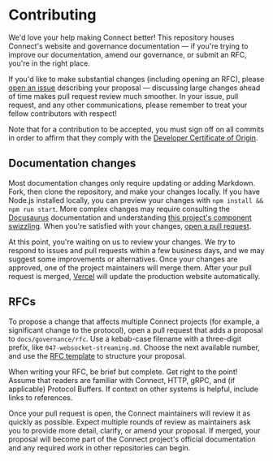 Contributing
============

We'd love your help making Connect better! This repository houses Connect's
website and governance documentation &mdash; if you're trying to improve our
documentation, amend our governance, or submit an RFC, you're in the right
place.

If you'd like to make substantial changes (including opening an RFC), please
[open an issue][open-issue] describing your proposal &mdash; discussing large
changes ahead of time makes pull request review much smoother. In your issue,
pull request, and any other communications, please remember to treat your
fellow contributors with respect!

Note that for a contribution to be accepted, you must sign off on all commits
in order to affirm that they comply with the [Developer Certificate of Origin][dco].

## Documentation changes

Most documentation changes only require updating or adding Markdown. Fork, then
clone the repository, and make your changes locally. If you have Node.js
installed locally, you can preview your changes with `npm install && npm run
start`. More complex changes may require consulting the
[Docusaurus][docusaurus] documentation and understanding [this project's
component swizzling][swizzling]. When you're satisfied with your changes, [open
a pull request](https://github.com/connectrpc/connectrpc.com/compare).

At this point, you're waiting on us to review your changes. We *try* to respond
to issues and pull requests within a few business days, and we may suggest some
improvements or alternatives. Once your changes are approved, one of the
project maintainers will merge them. After your pull request is merged,
[Vercel][vercel] will update the production website automatically.

## RFCs

To propose a change that affects multiple Connect projects (for example, a
significant change to the protocol), open a pull request that adds a proposal
to `docs/governance/rfc`. Use a kebab-case filename with a three-digit prefix,
like `047-websocket-streaming.md`. Choose the next available number, and use
the [RFC template](/RFC_TEMPLATE.md) to structure your proposal.

When writing your RFC, be brief but complete. Get right to the point! Assume
that readers are familiar with Connect, HTTP, gRPC, and (if applicable)
Protocol Buffers. If context on other systems is helpful, include links to
references.

Once your pull request is open, the Connect maintainers will review it as
quickly as possible. Expect multiple rounds of review as maintainers ask you to
provide more detail, clarify, or amend your proposal. If merged, your proposal
will become part of the Connect project's official documentation and any
required work in other repositories can begin.

[fork]: https://github.com/connectrpc/connectrpc.com/fork
[open-issue]: https://github.com/connectrpc/connectrpc.com/issues/new
[dco]: https://developercertificate.org
[docusaurus]: https://docusaurus.io
[vercel]: https://vercel.com
[swizzling]: swizzling.md
